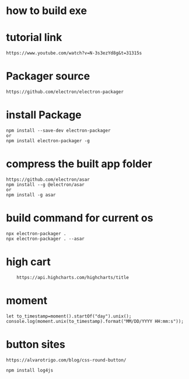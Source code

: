 # how to build exe
# tutorial link
    https://www.youtube.com/watch?v=N-3s3ezYd8g&t=31315s
# Packager source
    https://github.com/electron/electron-packager
# install Package
    npm install --save-dev electron-packager
    or 
    npm install electron-packager -g
# compress the built app folder
    https://github.com/electron/asar
    npm install --g @electron/asar
    or
    npm install -g asar

# build command for current os
    npx electron-packager .
    npx electron-packager . --asar
# high cart
        https://api.highcharts.com/highcharts/title
# moment
    let to_timestamp=moment().startOf("day").unix();
    console.log(moment.unix(to_timestamp).format("MM/DD/YYYY HH:mm:s"));
# button sites
    https://alvarotrigo.com/blog/css-round-button/

    npm install log4js